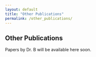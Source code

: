 ```yaml
---
layout: default
title: "Other Publications"
permalink: /other_publications/
---
```


## Other Publications

Papers by Dr. B will be available here soon.
